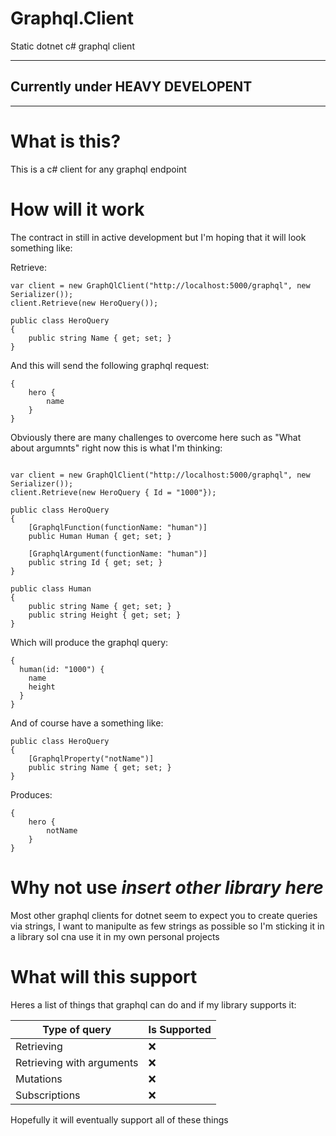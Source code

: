 # Graphql.Client
Static dotnet c# graphql client 


---
 Currently under HEAVY DEVELOPENT 
---
---


# What is this?
This is a c# client for any graphql endpoint

# How will it work
The contract in still in active development but I'm hoping that it will look something like:

Retrieve:

```
var client = new GraphQlClient("http://localhost:5000/graphql", new Serializer());
client.Retrieve(new HeroQuery());

public class HeroQuery
{
    public string Name { get; set; }
}

```

And this will send the following graphql request:

```
{
    hero {
        name
    }
}
```

Obviously there are many challenges to overcome here such as "What about argumnts" right now this is what I'm thinking:

```

var client = new GraphQlClient("http://localhost:5000/graphql", new Serializer());
client.Retrieve(new HeroQuery { Id = "1000"});

public class HeroQuery
{
    [GraphqlFunction(functionName: "human")]
    public Human Human { get; set; }

    [GraphqlArgument(functionName: "human")]
    public string Id { get; set; }
}

public class Human 
{
    public string Name { get; set; }
    public string Height { get; set; }
}
```

Which will produce the graphql query:
```
{
  human(id: "1000") {
    name
    height
  }
}
```

And of course have a something like:

```
public class HeroQuery
{
    [GraphqlProperty("notName")]
    public string Name { get; set; }
}
```

Produces:

```
{
    hero {
        notName
    }
}
```

# Why not use *insert other library here*
Most other graphql clients for dotnet seem to expect you to create queries via strings, I want to manipulte as few strings as possible so I'm sticking it in a library soI cna use it in my own personal projects

# What will this support

Heres a list of things that graphql can do and if my library supports it:


Type of query | Is Supported
--|--|
Retrieving | :x:
Retrieving with arguments | :x:
Mutations | :x:
Subscriptions | :x:

Hopefully it will eventually support all of these things